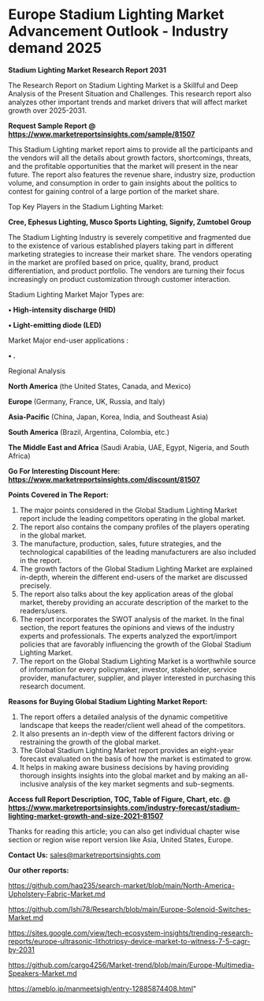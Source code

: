 # Europe Stadium Lighting Market Advancement Outlook - Industry demand 2025

<strong>Stadium Lighting Market Research Report 2031</strong>

The Research Report on Stadium Lighting Market is a Skillful and Deep Analysis of the Present Situation and Challenges. This research report also analyzes other important trends and market drivers that will affect market growth over 2025-2031.

<strong>Request Sample Report @ <a href=https://www.marketreportsinsights.com/sample/81507>https://www.marketreportsinsights.com/sample/81507</a></strong>

This Stadium Lighting market report aims to provide all the participants and the vendors will all the details about growth factors, shortcomings, threats, and the profitable opportunities that the market will present in the near future. The report also features the revenue share, industry size, production volume, and consumption in order to gain insights about the politics to contest for gaining control of a large portion of the market share.

Top Key Players in the Stadium Lighting Market:

<strong>Cree, Ephesus Lighting, Musco Sports Lighting, Signify, Zumtobel Group</strong>

The Stadium Lighting Industry is severely competitive and fragmented due to the existence of various established players taking part in different marketing strategies to increase their market share. The vendors operating in the market are profiled based on price, quality, brand, product differentiation, and product portfolio. The vendors are turning their focus increasingly on product customization through customer interaction.

Stadium Lighting Market Major Types are:

<strong>• High-intensity discharge (HID)

• Light-emitting diode (LED)</strong>

Market Major end-user applications :

<strong>• .</strong>

Regional Analysis

</u><strong><b>North America</b></strong> (the United States, Canada, and Mexico)

<strong><b>Europe </b></strong>(Germany, France, UK, Russia, and Italy)

<strong><b>Asia-Pacific</b></strong> (China, Japan, Korea, India, and Southeast Asia)

<strong><b>South America</b></strong> (Brazil, Argentina, Colombia, etc.)

<strong><b>The Middle East and Africa</b></strong> (Saudi Arabia, UAE, Egypt, Nigeria, and South Africa)

<strong>Go For Interesting Discount Here: <a href=https://www.marketreportsinsights.com/discount/81507>https://www.marketreportsinsights.com/discount/81507</a></strong>

<strong>Points Covered in The Report:</strong>
<ol>
  <li>The major points considered in the Global Stadium Lighting Market report include the leading competitors operating in the global market.</li>
  <li>The report also contains the company profiles of the players operating in the global market.</li>
  <li>The manufacture, production, sales, future strategies, and the technological capabilities of the leading manufacturers are also included in the report.</li>
  <li>The growth factors of the Global Stadium Lighting Market are explained in-depth, wherein the different end-users of the market are discussed precisely.</li>
  <li>The report also talks about the key application areas of the global market, thereby providing an accurate description of the market to the readers/users.</li>
  <li>The report incorporates the SWOT analysis of the market. In the final section, the report features the opinions and views of the industry experts and professionals. The experts analyzed the export/import policies that are favorably influencing the growth of the Global Stadium Lighting Market.</li>
  <li>The report on the Global Stadium Lighting Market is a worthwhile source of information for every policymaker, investor, stakeholder, service provider, manufacturer, supplier, and player interested in purchasing this research document.</li>
</ol>
<strong>Reasons for Buying Global Stadium Lighting Market Report:</strong>

<ol>
  <li>The report offers a detailed analysis of the dynamic competitive landscape that keeps the reader/client well ahead of the competitors.</li>
  <li>It also presents an in-depth view of the different factors driving or restraining the growth of the global market.</li>
  <li>The Global Stadium Lighting Market report provides an eight-year forecast evaluated on the basis of how the market is estimated to grow.</li>
  <li>It helps in making aware business decisions by having providing thorough insights insights into the global market and by making an all-inclusive analysis of the key market segments and sub-segments.</li>
</ol>
<strong>Access full Report Description, TOC, Table of Figure, Chart, etc. @ <a href=https://www.marketreportsinsights.com/industry-forecast/stadium-lighting-market-growth-and-size-2021-81507>https://www.marketreportsinsights.com/industry-forecast/stadium-lighting-market-growth-and-size-2021-81507</a></strong>


Thanks for reading this article; you can also get individual chapter wise section or region wise report version like Asia, United States, Europe.

<strong>Contact Us:</strong>
sales@marketreportsinsights.com

<strong>Our other reports:</strong>

<a href=https://github.com/haq235/search-market/blob/main/North-America-Upholstery-Fabric-Market.md>https://github.com/haq235/search-market/blob/main/North-America-Upholstery-Fabric-Market.md</a>

<a href=https://github.com/Ishi78/Research/blob/main/Europe-Solenoid-Switches-Market.md>https://github.com/Ishi78/Research/blob/main/Europe-Solenoid-Switches-Market.md</a>

<a href=https://sites.google.com/view/tech-ecosystem-insights/trending-research-reports/europe-ultrasonic-lithotripsy-device-market-to-witness-7-5-cagr-by-2031>https://sites.google.com/view/tech-ecosystem-insights/trending-research-reports/europe-ultrasonic-lithotripsy-device-market-to-witness-7-5-cagr-by-2031</a>

<a href=https://github.com/cargo4256/Market-trend/blob/main/Europe-Multimedia-Speakers-Market.md>https://github.com/cargo4256/Market-trend/blob/main/Europe-Multimedia-Speakers-Market.md</a>

<a href=https://ameblo.jp/manmeetsigh/entry-12885874408.html>https://ameblo.jp/manmeetsigh/entry-12885874408.html</a>"
